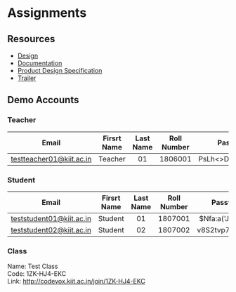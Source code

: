 # Assignments

## Resources
- [Design](https://www.figma.com/file/MY44um0jgq0k1FCk2x29qN/JustRun.ml?node-id=139%3A554)  
- [Documentation](https://drive.google.com/file/d/1UYHuQ7MCD8k52Lbk7qMxIBZ_49skWMhO/view)  
- [Product Design Specification](https://www.figma.com/proto/MY44um0jgq0k1FCk2x29qN/JustRun.ml?node-id=7%3A2&viewport=233%2C500%2C0.22828209400177002&scaling=min-zoom)  
- [Trailer](https://youtu.be/UvBxxdOy1fI)  


## Demo Accounts

### Teacher
| Email | Firsrt Name | Last Name | Roll Number | Password |
|:-----:|:-----------:|:---------:|:-----------:|:--------:|
| testteacher01@kiit.ac.in | Teacher | 01 | 1806001 | PsLh<>DF}gGJK^wW |

### Student 
| Email | Firsrt Name | Last Name | Roll Number | Password |
|:-----:|:-----------:|:---------:|:-----------:|:--------:|
| teststudent01@kiit.ac.in | Student | 01 | 1807001 | $Nfa:a('J8C8;"3Y |
| teststudent02@kiit.ac.in | Student | 02 | 1807002 | v8S2tvp7_&sE{nQ! |

### Class
Name: Test Class   
Code: 1ZK-HJ4-EKC  
Link: http://codevox.kiit.ac.in/join/1ZK-HJ4-EKC  
